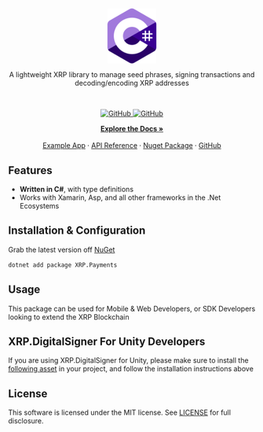 <br/>
<p align="center">
    <a href="https://github.com/TheArchitect123"><img src="./xrp.png" align="center" width=100/></a>
</p>

<p align="center">
A lightweight XRP library to manage seed phrases, signing transactions and decoding/encoding XRP addresses
</p>
<br/>

<p align="center">
  <a href="https://xrpl.org/docs.html">
  <img alt="GitHub" src="https://img.shields.io/github/license/terra-money/terra.js">
  </a>
  
  <a href="">
  <img alt="GitHub" src="https://img.shields.io/pub/likes/terra_dart?color=red">
  </a>
</p>

<p align="center">
  <a href="https://xrpl.org/docs.html"><strong>Explore the Docs »</strong></a>
  <br />
  <br/>
  <a href="https://xrpl.org/docs.html">Example App</a>
  ·
  <a href="https://xrpl.org/docs.html">API Reference</a>
  ·
  <a href="https://xrpl.org/docs.html">Nuget Package</a>
  ·
  <a href="https://xrpl.org/docs.html">GitHub</a>
</p>

## Features

- **Written in C#**, with type definitions
- Works with Xamarin, Asp, and all other frameworks in the .Net Ecosystems

## Installation & Configuration

Grab the latest version off [NuGet](https://www.nuget.org/packages/XRPNet.Ledger)

```sh
dotnet add package XRP.Payments
```

## Usage

This package can be used for Mobile & Web Developers, or SDK Developers looking to extend the XRP Blockchain

## XRP.DigitalSigner For Unity Developers

If you are using XRP.DigitalSigner for Unity, please make sure to install the [following asset](https://github.com/XRPNet.Ledger) in your project, and follow the installation instructions above

## License

This software is licensed under the MIT license. See [LICENSE](./LICENSE) for full disclosure.
